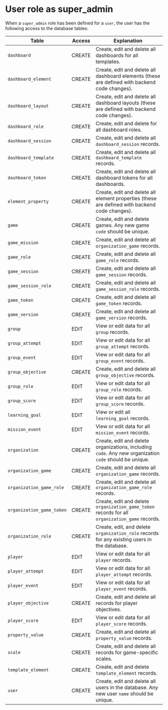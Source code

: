 # <a name="admin"></a>User role as super_admin

When a `super_admin` role has been defined for a `user`, the user has the following access to the database tables:

| Table | Access | Explanation |
| ----- | ------ | ----------- |
| `dashboard` | CREATE | Create, edit and delete all dashboards for all templates. |
| `dashboard_element` | CREATE | Create, edit and delete all dashboard elements (these are defined with backend code changes). |
| `dashboard_layout` | CREATE | Create, edit and delete all dashboard layouts (these are defined with backend code changes). |
| `dashboard_role` | CREATE | Create, edit and delete for all dashboard roles. |
| `dashboard_session` | CREATE | Create, edit and delete all `dashboard_session` records. |
| `dashboard_template` | CREATE | Create, edit and delete all `dashboard_template` records. |
| `dashboard_token` | CREATE | Create, edit and delete all dashboard tokens for all dashboards. |
| `element_property` | CREATE | Create, edit and delete all element properties (these are defined with backend code changes). |
| `game` | CREATE | Create, edit and delete games. Any new game `code` should be unique. |
| `game_mission` | CREATE | Create, edit and delete all `organization_game` records. |
| `game_role` | CREATE | Create, edit and delete all `game_role` records. |
| `game_session` | CREATE | Create, edit and delete all `game_session` records. |
| `game_session_role` | CREATE | Create, edit and delete all `game_session_role` records. |
| `game_token` | CREATE | Create, edit and delete all `game_token` records. |
| `game_version` | CREATE | Create, edit and delete all `game_version` records. |
| `group` | EDIT | View or edit data for all `group` records. |
| `group_attempt` | EDIT | View or edit data for all `group_attempt` records. |
| `group_event` | EDIT | View or edit data for all `group_event` records. |
| `group_objective` | CREATE | Create, edit and delete all `group_objective` records. |
| `group_role` | EDIT | View or edit data for all `group_role` records. |
| `group_score` | EDIT | View or edit data for all `group_score` records. |
| `learning_goal` | EDIT | View or edit all `learning_goal` records. |
| `mission_event` | EDIT | View or edit data for all `mission_event` records. |
| `organization` | CREATE | Create, edit and delete organizations, including `code`. Any new organization `code` should be unique. |
| `organization_game`  | CREATE | Create, edit and delete all `organization_game` records. |
| `organization_game_role` | CREATE | Create, edit and delete all `organization_game_role` records. |
| `organization_game_token` | CREATE | Create, edit and delete `organization_game_token` records for all `organization_game` records. |
| `organization_role` | CREATE | Create, edit, and delete `organization_role` records for any existing users in the database. |
| `player` | EDIT | View or edit data for all `player` records. |
| `player_attempt` | EDIT | View or edit data for all `player_attempt` records. |
| `player_event` | EDIT | View or edit data for all `player_event` records. |
| `player_objective` | CREATE | Create, edit and delete all records for player objectives. |
| `player_score` | EDIT | View or edit data for all `player_score` records. |
| `property_value` | CREATE | Create, edit and delete all `property_value` records. |
| `scale` | CREATE | Create, edit and delete all records for game-specific scales. |
| `template_element` | CREATE | Create, edit and delete `template_element` records. |
| `user` | CREATE | Create, edit and delete all users in the database. Any new user `name` should be unique. |

